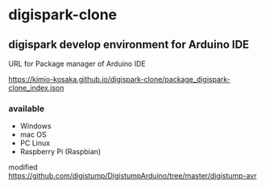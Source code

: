 # digispark-clone
## digispark develop environment for Arduino IDE

URL for Package manager of Arduino IDE

https://kimio-kosaka.github.io/digispark-clone/package_digispark-clone_index.json

### available
* Windows
* mac OS
* PC Linux
* Raspberry Pi (Raspbian)

modified https://github.com/digistump/DigistumpArduino/tree/master/digistump-avr
